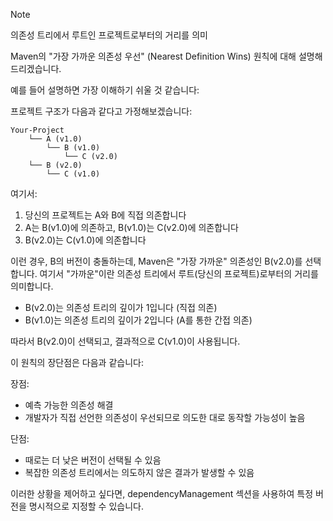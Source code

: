 >[!note]
>의존성 트리에서 루트인 프로젝트로부터의 거리를 의미


Maven의 "가장 가까운 의존성 우선" (Nearest Definition Wins) 원칙에 대해 설명해드리겠습니다.

예를 들어 설명하면 가장 이해하기 쉬울 것 같습니다:

프로젝트 구조가 다음과 같다고 가정해보겠습니다:

```
Your-Project
    └── A (v1.0)
        └── B (v1.0)
            └── C (v2.0)
    └── B (v2.0)
        └── C (v1.0)
```

여기서:
1. 당신의 프로젝트는 A와 B에 직접 의존합니다
2. A는 B(v1.0)에 의존하고, B(v1.0)는 C(v2.0)에 의존합니다
3. B(v2.0)는 C(v1.0)에 의존합니다

이런 경우, B의 버전이 충돌하는데, Maven은 "가장 가까운" 의존성인 B(v2.0)를 선택합니다. 여기서 "가까운"이란 의존성 트리에서 루트(당신의 프로젝트)로부터의 거리를 의미합니다.

- B(v2.0)는 의존성 트리의 깊이가 1입니다 (직접 의존)
- B(v1.0)는 의존성 트리의 깊이가 2입니다 (A를 통한 간접 의존)

따라서 B(v2.0)이 선택되고, 결과적으로 C(v1.0)이 사용됩니다.

이 원칙의 장단점은 다음과 같습니다:

장점:
- 예측 가능한 의존성 해결
- 개발자가 직접 선언한 의존성이 우선되므로 의도한 대로 동작할 가능성이 높음

단점:
- 때로는 더 낮은 버전이 선택될 수 있음
- 복잡한 의존성 트리에서는 의도하지 않은 결과가 발생할 수 있음

이러한 상황을 제어하고 싶다면, dependencyManagement 섹션을 사용하여 특정 버전을 명시적으로 지정할 수 있습니다.